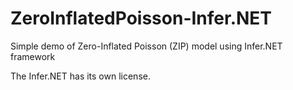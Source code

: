 # ZeroInflatedPoisson-Infer.NET
Simple demo of Zero-Inflated Poisson (ZIP) model using Infer.NET framework

The Infer.NET has its own license.
